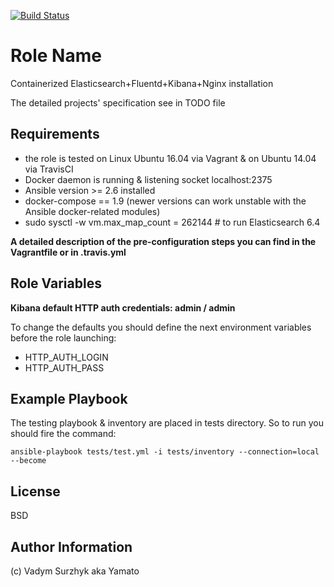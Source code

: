[![Build Status](https://travis-ci.com/ironreality/docker-efk.svg?branch=master)](https://travis-ci.com/ironreality/docker-efk)

Role Name
=========

Containerized Elasticsearch+Fluentd+Kibana+Nginx installation

The detailed projects' specification see in TODO file


Requirements
------------

- the role is tested on Linux Ubuntu 16.04 via Vagrant & on Ubuntu 14.04 via TravisCI
- Docker daemon is running & listening socket localhost:2375
- Ansible version >= 2.6 installed
- docker-compose == 1.9 (newer versions can work unstable with the Ansible docker-related modules)
- sudo sysctl -w vm.max_map_count = 262144 # to run Elasticsearch 6.4

**A detailed description of the pre-configuration steps you can find in the Vagrantfile or in .travis.yml**


Role Variables
--------------

**Kibana default HTTP auth credentials: admin / admin**

To change the defaults you should define the next environment variables before the role launching:

- HTTP_AUTH_LOGIN
- HTTP_AUTH_PASS


Example Playbook
----------------

The testing playbook & inventory are placed in tests directory. So to run you should fire the command:

```
ansible-playbook tests/test.yml -i tests/inventory --connection=local --become
```


License
-------

BSD

Author Information
------------------

(c) Vadym Surzhyk aka Yamato
